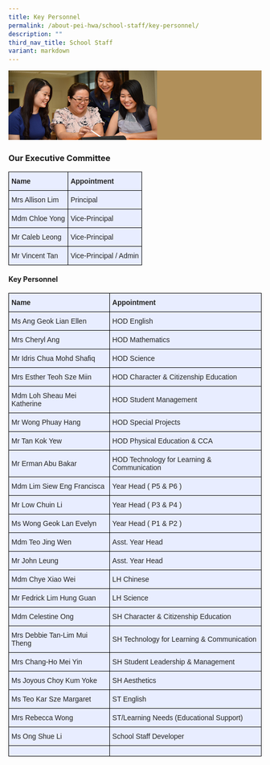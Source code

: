 ```yaml
---
title: Key Personnel
permalink: /about-pei-hwa/school-staff/key-personnel/
description: ""
third_nav_title: School Staff
variant: markdown
---
```

![](/images/Website%20Banners%20Subpage/948x260%20masterhead%20-%20About%20Pei%20Hwa4.jpg)
### Our Executive Committee

<style type="text/css">
.tg  {border-collapse:collapse;border-spacing:0;}
.tg td{border-color:black;border-style:solid;border-width:1px;font-family:Arial, sans-serif;font-size:14px;
  overflow:hidden;padding:10px 5px;word-break:normal;}
.tg th{border-color:black;border-style:solid;border-width:1px;font-family:Arial, sans-serif;font-size:14px;
  font-weight:normal;overflow:hidden;padding:10px 5px;word-break:normal;}
.tg .tg-xwen{background-color:#E8EDFF;color:#222;font-weight:bold;text-align:left;vertical-align:middle}
.tg .tg-lr6o{background-color:#E8EDFF;color:#222;text-align:left;vertical-align:middle}
</style>
<table class="tg">
<thead>
  <tr>
    <th class="tg-xwen"><span style="color:#222">Name</span></th>
    <th class="tg-xwen"><span style="color:#222">Appointment</span></th>
  </tr>
</thead>
<tbody>
  <tr>
    <td class="tg-lr6o"><span style="color:#222">Mrs Allison Lim </span><br></td>
    <td class="tg-lr6o"><span style="color:#222">Principal</span><br></td>
  </tr>
    <tr>
    <td class="tg-lr6o"><span style="color:#222">Mdm Chloe Yong</span><br></td>
    <td class="tg-lr6o"><span style="color:#222">Vice-Principal</span><br></td>
  </tr>
	  <tr>
    <td class="tg-lr6o"><span style="color:#222">Mr Caleb Leong</span><br></td>
    <td class="tg-lr6o"><span style="color:#222">Vice-Principal</span><br></td>
  </tr>
  <tr>
    <td class="tg-lr6o"><span style="color:#222">Mr Vincent Tan</span><br></td>
    <td class="tg-lr6o"><span style="color:#222">Vice-Principal / Admin</span></td>
  </tr>
</tbody>
</table>

#### Key Personnel

<style type="text/css">
.tg  {border-collapse:collapse;border-spacing:0;}
.tg td{border-color:black;border-style:solid;border-width:1px;font-family:Arial, sans-serif;font-size:14px;
  overflow:hidden;padding:10px 5px;word-break:normal;}
.tg th{border-color:black;border-style:solid;border-width:1px;font-family:Arial, sans-serif;font-size:14px;
  font-weight:normal;overflow:hidden;padding:10px 5px;word-break:normal;}
.tg .tg-xwen{background-color:#E8EDFF;color:#222;font-weight:bold;text-align:left;vertical-align:middle}
.tg .tg-lr6o{background-color:#E8EDFF;color:#222;text-align:left;vertical-align:middle}
</style>
<table class="tg">
<thead>
  <tr>
    <th class="tg-xwen"><span style="color:#222">Name</span></th>
    <th class="tg-xwen"><span style="color:#222">Appointment</span></th>
  </tr>
</thead>
<tbody>
  <tr>
    <td class="tg-lr6o"><span style="color:#222">Ms Ang Geok Lian Ellen</span><br></td>
    <td class="tg-lr6o"><span style="color:#222">HOD English</span><br></td>
  </tr>
  <tr>
    <td class="tg-lr6o"><span style="color:#222">Mrs Cheryl Ang</span>   </td>
    <td class="tg-lr6o"><span style="color:#222">HOD Mathematics </span></td>
  </tr>
   <tr>
    <td class="tg-lr6o"><span style="color:#222">Mr Idris Chua Mohd Shafiq</span><br></td>
    <td class="tg-lr6o"><span style="color:#222">HOD Science</span><br></td>
  </tr>
  <tr>
    <td class="tg-lr6o"><span style="color:#222">Mrs Esther Teoh Sze Miin</span><br></td>
    <td class="tg-lr6o"><span style="color:#222">HOD Character &amp; Citizenship Education</span><br></td>
  </tr>
  <tr>
    <td class="tg-lr6o"><span style="color:#222">Mdm Loh Sheau Mei Katherine</span><br></td>
    <td class="tg-lr6o"><span style="color:#222">HOD Student Management</span><br></td>
  </tr>
  <tr>
    <td class="tg-lr6o"><span style="color:#222">Mr Wong Phuay Hang</span><br></td>
    <td class="tg-lr6o"><span style="color:#222">HOD Special Projects</span><br></td>
  </tr>
  <tr>
    <td class="tg-lr6o"><span style="color:#222">Mr Tan Kok Yew</span></td>
    <td class="tg-lr6o"><span style="color:#222">HOD Physical Education &amp; CCA</span></td>
  </tr>
  <tr>
    <td class="tg-lr6o"><span style="color:#222">Mr Erman Abu Bakar</span></td>
    <td class="tg-lr6o"><span style="color:#222">HOD Technology for Learning &amp; Communication </span><br></td>
  </tr>
  <tr>
    <td class="tg-lr6o"><span style="color:#222">Mdm Lim Siew Eng Francisca</span><br></td>
    <td class="tg-lr6o"><span style="color:#222">Year Head ( P5 &amp; P6 )</span><br></td>
  </tr>
  <tr>
    <td class="tg-lr6o"><span style="color:#222">Mr Low Chuin Li</span><br></td>
    <td class="tg-lr6o"><span style="color:#222">Year Head ( P3 &amp; P4 )</span><br></td>
  </tr>
  <tr>
    <td class="tg-lr6o"><span style="color:#222">Ms Wong Geok Lan Evelyn</span></td>
    <td class="tg-lr6o"><span style="color:#222"> Year Head ( P1 &amp; P2 )</span></td>
  </tr>
  <tr>
    <td class="tg-lr6o"><span style="color:#222">Mdm Teo Jing Wen</span></td>
    <td class="tg-lr6o"><span style="color:#222"> Asst. Year Head</span></td>
  </tr>
	<tr>
    <td class="tg-lr6o"><span style="color:#222">Mr John Leung</span></td>
    <td class="tg-lr6o"><span style="color:#222"> Asst. Year Head</span></td>
  </tr>
  <tr>
    <td class="tg-lr6o"><span style="color:#222">Mdm Chye Xiao Wei</span><br></td>
    <td class="tg-lr6o"><span style="color:#222">LH Chinese</span><br></td>
  </tr>
  <tr>
    <td class="tg-lr6o"><span style="color:#222">Mr Fedrick Lim Hung Guan</span></td>
    <td class="tg-lr6o"><span style="color:#222">LH Science</span></td>
  </tr>
  <tr>
    <td class="tg-lr6o"><span style="color:#222">Mdm Celestine Ong</span></td>
    <td class="tg-lr6o"><span style="color:#222">SH Character &amp; Citizenship Education</span></td>
  </tr>
  <tr>
    <td class="tg-lr6o"><span style="color:#222">Mrs Debbie Tan-Lim Mui Theng</span><br></td>
    <td class="tg-lr6o"><span style="color:#222">SH Technology for Learning &amp; Communication </span><br></td>
  </tr>
  <tr>
    <td class="tg-lr6o"><span style="color:#222">Mrs Chang-Ho Mei Yin</span><br></td>
    <td class="tg-lr6o"><span style="color:#222">SH Student Leadership &amp; Management</span><br></td>
  </tr>
  <tr>
    <td class="tg-lr6o"><span style="color:#222">Ms Joyous Choy Kum Yoke</span><br></td>
    <td class="tg-lr6o"><span style="color:#222">SH Aesthetics</span><br></td>
  </tr>
  <tr>
    <td class="tg-lr6o"><span style="color:#222">Ms Teo Kar Sze Margaret</span><br></td>
    <td class="tg-lr6o"><span style="color:#222">ST English</span><br></td>
  </tr>
  <tr>
    <td class="tg-lr6o"><span style="color:#222">Mrs Rebecca Wong</span><br></td>
    <td class="tg-lr6o"><span style="color:#222">ST/Learning Needs (Educational Support)</span><br></td>
  </tr>
  <tr>
    <td class="tg-lr6o"><span style="color:#222">Ms  Ong Shue Li</span></td>
    <td class="tg-lr6o"><span style="color:#222">School Staff Developer</span></td>
  </tr>
  <tr>
    <td class="tg-lr6o"><span style="color:#222"> </span></td>
    <td class="tg-lr6o"><span style="color:#222"> </span></td>
  </tr>
</tbody>
</table>